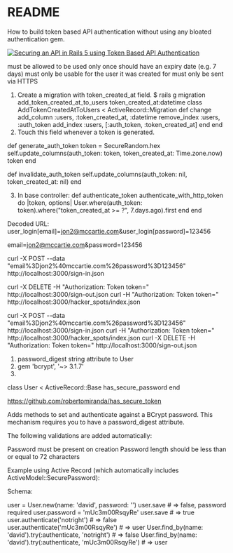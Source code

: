 # README

How to build token based API authentication without using any bloated authentication gem.

[![Securing an API in Rails 5 using Token Based API Authentication](https://www.rubyplus.com/images/RAILS-res-3000px-winning-purple.png)](https://d3vdezm4pezfi4.cloudfront.net/token-based-authentication.mp4)

must be allowed to be used only once
should have an expiry date (e.g. 7 days)
must only be usable for the user it was created for
must only be sent via HTTPS

1. Create a migration with token_created_at field.
$ rails g migration add_token_created_at_to_users token_created_at:datetime
class AddTokenCreatedAtToUsers < ActiveRecord::Migration
  def change
    add_column :users, :token_created_at, :datetime
    remove_index :users, :auth_token
    add_index :users, [:auth_token, :token_created_at]
  end
end
2. Touch this field whenever a token is generated.

def generate_auth_token
    token = SecureRandom.hex
    self.update_columns(auth_token: token, token_created_at: Time.zone.now)
    token
  end

  def invalidate_auth_token
    self.update_columns(auth_token: nil, token_created_at: nil)
  end
  
3. In base controller:
def authenticate_token
  authenticate_with_http_token do |token, options|
    User.where(auth_token: token).where("token_created_at >= ?", 7.days.ago).first
  end
end

Decoded URL:
user_login[email]=jon2@mccartie.com&user_login[password]=123456

email=jon2@mccartie.com&password=123456

curl -X POST --data "email%3Djon2%40mccartie.com%26password%3D123456" http://localhost:3000/sign-in.json

curl -X DELETE -H "Authorization: Token token=" http://localhost:3000/sign-out.json
curl -H "Authorization: Token token=" http://localhost:3000/hacker_spots/index.json





curl -X POST --data "email%3Djon2%40mccartie.com%26password%3D123456" http://localhost:3000/sign-in.json
curl -H "Authorization: Token token=" http://localhost:3000/hacker_spots/index.json
curl -X DELETE -H "Authorization: Token token=" http://localhost:3000/sign-out.json

1. password_digest string attribute to User
2. gem 'bcrypt', '~> 3.1.7'
3. 

class User < ActiveRecord::Base
  has_secure_password
end


https://github.com/robertomiranda/has_secure_token

Adds methods to set and authenticate against a BCrypt password. This mechanism requires you to have a password_digest attribute.

The following validations are added automatically:

Password must be present on creation
Password length should be less than or equal to 72 characters

Example using Active Record (which automatically includes ActiveModel::SecurePassword):

Schema: 


user = User.new(name: 'david', password: '')
user.save                                                 # => false, password required
user.password = 'mUc3m00RsqyRe'
user.save                                                 # => true
user.authenticate('notright')                             # => false
user.authenticate('mUc3m00RsqyRe')                              # => user
User.find_by(name: 'david').try(:authenticate, 'notright')      # => false
User.find_by(name: 'david').try(:authenticate, 'mUc3m00RsqyRe') # => user


